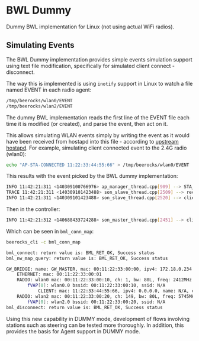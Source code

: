 # BWL Dummy

Dummy BWL implementation for Linux (not using actual WiFi radios).

## Simulating Events

The BWL Dummy implementation provides simple events simulation support using text file modification, specifically for simulated client connect - disconnect.

The way this is implemented is using `inotify` support in Linux to watch a file named EVENT in each radio agent:

```bash
/tmp/beerocks/wlan0/EVENT
/tmp/beerocks/wlan2/EVENT
```

The dummy BWL implementation reads the first line of the EVENT file each time it is modified (or created), and parse the event, then act on it.

This allows simulating WLAN events simply by writing the event as it would have been received from hostapd into this file - according to  [upstream hostapd](https://w1.fi/wpa_supplicant/devel/ctrl_iface_page.html).
For example, simulating client connected event to the 2.4G radio (wlan0):

```bash
echo "AP-STA-CONNECTED 11:22:33:44:55:66" > /tmp/beerocks/wlan0/EVENT
```

This results with the event picked by the BWL dummy implementation:

```bash
INFO 11:42:21:311 <140309100766976> ap_manager_thread.cpp[909] --> STA_Connected mac = 11:22:33:44:55:66
TRACE 11:42:21:311 <140309101423488> son_slave_thread.cpp[2509] --> received ACTION_APMANAGER_CLIENT_ASSOCIATED_NOTIFICATION
INFO 11:42:21:311 <140309101423488> son_slave_thread.cpp[2520] --> client associated sta_mac=11:22:33:44:55:66
```

Then in the controller:

```bash
INFO 11:42:21:312 <140688433724288> son_master_thread.cpp[2451] --> client associated, mac=11:22:33:44:55:66 hostap mac=00:11:22:33:00:10 setting to channel=1 
```

Which can be seen in `bml_conn_map`:

```bash
beerocks_cli -c bml_conn_map

bml_connect: return value is: BML_RET_OK, Success status
bml_nw_map_query: return value is: BML_RET_OK, Success status

GW_BRIDGE: name: GW_MASTER, mac: 00:11:22:33:00:00, ipv4: 172.18.0.234
    ETHERNET: mac: 00:11:22:33:00:01
    RADIO: wlan0 mac: 00:11:22:33:00:10, ch: 1, bw: 80L, freq: 2412MHz
        fVAP[0]: wlan0.0 bssid: 00:11:22:33:00:10, ssid: N/A
            CLIENT: mac: 11:22:33:44:55:66, ipv4: 0.0.0.0, name: N/A, ch: 1, bw: 80L, rx_rssi: -127
    RADIO: wlan2 mac: 00:11:22:33:00:20, ch: 149, bw: 80L, freq: 5745MHz
        fVAP[0]: wlan2.0 bssid: 00:11:22:33:00:20, ssid: N/A
bml_disconnect: return value is: BML_RET_OK, Success status
```

Using this new capability in DUMMY mode, development of flows involving stations such as steering can be tested more thoroughly. In addition, this provides the basis for Agent support in DUMMY mode.
